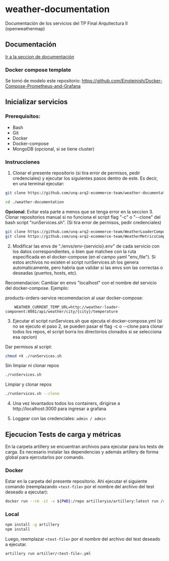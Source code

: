 # weather-documentation

Documentación de los servicios del TP Final Arquitectura II (openweathermap)

## Documentación

[Ir a la seccion de documentación](./documents)

### Docker compose template

Se tomó de modelo este repositorio:
https://github.com/Einsteinish/Docker-Compose-Prometheus-and-Grafana

## Inicializar servicios

### Prerequisitos:

- Bash
- Git
- Docker
- Docker-compose
- MongoDB (opcional, si se tiene cluster)

### Instrucciones

1. Clonar el presente repositorio (si tira error de permisos, pedir credenciales) y ejecutar los siguientes pasos dentro de este. Es decir, en una terminal ejecutar: 

```bash
git clone https://github.com/unq-arq2-ecommerce-team/weather-documentation.git`
```

```bash
cd ./weather-documentation
```

**Opcional**: Evitar esta parte a menos que se tenga error en la seccion 3. Clonar repositorios manual si no funciona el script flag "-c" o "--clone" del bash script "runServices.sh". (Si tira error de permisos, pedir credenciales)

```bash
git clone https://github.com/unq-arq2-ecommerce-team/WeatherLoaderComponent
git clone https://github.com/unq-arq2-ecommerce-team/WeatherMetricsComponent
```

2. Modificar las envs de "./envs/env-{servicio}.env" de cada servicio con los datos correspondientes, o bien que matchee con la ruta especificada en el docker-compose (en el campo yaml "env_file"). Si estos archivos no existen el script runServices.sh los genera automaticamente, pero habria que validar si las envs son las correctas o deseadas (puertos, hosts, etc).

Recomendacion: Cambiar en envs "localhost" con el nombre del servicio del docker-compose. Ejemplo:

products-orders-service recomendacion al usar docker-compose:

```
    WEATHER_CURRENT_TEMP_URL=http://weather-loader-component:8081/api/weather/city/{city}/temperature
```

3. Ejecutar el script runServices.sh que ejecuta el docker-compose.yml (si no se ejecuto el paso 2, se pueden pasar el flag -c o --clone para clonar todos los repos, el script borra los directorios clonados si se selecciona esa opcion)

Dar permisos al script:

```bash
chmod +X ./runServices.sh
```

Sin limpiar ni clonar repos

```bash
./runServices.sh
```

Limpiar y clonar repos

```bash
./runServices.sh --clone
```

4. Una vez levantados todos los containers, dirigirse a http://localhost:3000 para ingresar a grafana

5. Loggear con las credenciales: `admin / admin`

## Ejecucion Tests de carga y métricas

En la carpeta artillery se encuentran archivos para ejecutar para los tests de carga. Es necesario instalar las dependencias y además artillery de forma global para ejercutarlos por comando.

### Docker

Estar en la carpeta del presente repositorio. Ahi ejecutar el siguiente comando (reemplazando `<test-file>` por el nombre del archivo del test deseado a ejecutar):  

```bash
docker run --rm -it -v ${PWD}:/repo artilleryio/artillery:latest run /repo/artillery/<test-file>.yml
```

### Local

```bash
npm install -g artillery
npm install
```
Luego, reemplazar `<test-file>` por el nombre del archivo del test deseado a ejecutar.
```bash
artillery run artiller/<test-file>.yml
```